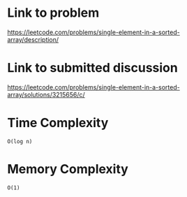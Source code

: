 # Link to problem
https://leetcode.com/problems/single-element-in-a-sorted-array/description/

# Link to submitted discussion
https://leetcode.com/problems/single-element-in-a-sorted-array/solutions/3215656/c/

# Time Complexity
`O(log n)`

# Memory Complexity
`O(1)`
